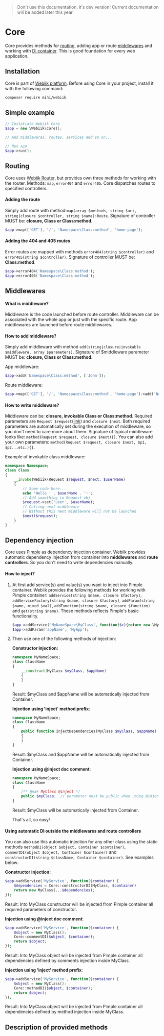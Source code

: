 > Don't use this documentation, it's dev version! Current documentation will be added later this year.

# Core
Core provides methods for [routing](#routing), adding app or route [middlewares](#middlewares) and working with [DI container](#dependency-injection). This is good foundation for every web application.

## Installation
Core is part of [Webiik platform](readme.md). Before using Core in your project, install it with the following command:
```bash
composer require mihi/webiik
```

## Simple example
```php
// Instatiate Webiik Core
$app = new \Webiik\Core();

// Add middlewaras, routes, services and so on...

// Run app
$app->run();
```

## Routing
Core uses [Webiik Router](router.md), but provides own three methods for working with the router. Methods: `map`, `error404` and `error405`. Core dispatches routes to specified controllers.
   
#### Adding the route
Simply add route with method `map(array $methods, string $uri, string|closure $controller, string $name):Route`. Signature of controller MUST be: __closure, Class or Class:method__.  
```php
$app->map(['GET'], '/', 'Namespace\Class:method', 'home-page');
```

#### Adding the 404 and 405 routes
Error routes are mapped with methods `error404(string $controller)` and `error405(string $controller)`. Signature of controller MUST be: __Class:method__.
```php
$app->error404('Namespace\Class:method');
$app->error405('Namespace\Class:method');
```

## Middlewares

#### What is middleware?
Middleware is the code launched before route controller. Middleware can be associated with the whole app or just with the specific route. App middlewares are launched before route middlewares.

#### How to add middleware?
Simply add middleware with method `add(string|closure|invokable $middleware, array $parameters)`. Signature of $middleware parameter MUST be: __closure, Class or Class:method__. 

App middleware:
```php
$app->add('Namespace\Class:method', ['John']);
```

Route middleware:
```php
$app->map(['GET'], '/', 'Namespace\Class:method', 'home-page')->add('Namespace\Class', ['John']);
```

#### How to write middleware?
Middleware can be: __closure, invokable Class or Class:method__. Required parameters are `Request $request`([link](request.md)) and `closure $next`. Both required parameters are automatically set during the execution of middleware, so you don't need to care more about them. Signature of typical middleware looks like: `method(Request $request, closure $next){}`. You can also add your own parameters: `method(Request $request, closure $next, $p1, $p2...etc.){}`.

Example of invokable class middleware:
```php
namespace Namespace;
class Class
{
    __invoke(Webiik\Request $request, $next, $userName)
    {
        // Some code here...
        echo 'Hello ' . $userName . '!';
        // Add something to Request obj
        $request->set('user', $userName);
        // Calling next middleware
        // Without this next middleware will not be launched
        $next($request);       
    }
}
```

## Dependency injection
Core uses [Pimple](https://github.com/silexphp/Pimple) as dependency injection container. Webiik provides automatic dependency injection from container into __middlewares__ and __route controllers__. So you don't need to write dependencies manually.

#### How to inject?
1. At first add service(s) and value(s) you want to inject into Pimple container. Webiik provides the following methods for working with Pimple container: `addService(string $name, closure $factory)`, `addServiceFactory(string $name, closure $factory)`, `addParam(string $name, mixed $val)`, `addFunction(string $name, closure $function)` and `get(string $name)`. These methods reflects Pimple's basic functionality.
    ```php
    $app->addService('MyNameSpace\MyClass', function($c){return new \MyNameSpace\MyClass();});
    $app->addParam('appName', 'MyApp');
    ```

2. Then use one of the following methods of injection:

    __Constructor injection:__
    ```php 
    namespace MyNameSpace;
    class ClassName
    { 
        __construct(MyClass $myClass, $appName)
        {
        }
    }
    ```
    
    Result: $myClass and $appName will be automatically injected from Container.
    
    __Injection using 'inject' method prefix__:
    ```php 
    namespace MyNameSpace;
    class ClassName
    {
        public function injectDependencies(MyClass $myClass, $appName)
        {
        }
    }
    ```
    
    Result: $myClass and $appName will be automatically injected from Container.
    
    __Injection using @inject doc comment__:
    ```php 
    namespace MyNameSpace;
    class ClassName
    {
        /** @var MyClass @inject */
        public $myClass;  // parameter must be public when using @inject injection
    }
    ```
    
    Result: $myClass will be automatically injected from Container.
    
    That's all, so easy!

#### Using automatic DI outside the middlewares and route controllers
You can also use this automatic injection for any other class using the static methods `methodDI(object $object, Container $container)`, `commentDI(object $object, Container $container)` and `constructorDI(string $className, Container $container)`. See examples below:

__Constructor injection:__
```php
$app->addService('MyService', function($container) {
    $dependencies = Core::constructorDI(MyClass, $container)
    return new MyClass(...$dependencies);
});
```

Result: Into MyClass constructor will be injected from Pimple container all required parameters of constructor.

__Injection using @inject doc comment__:
```php
$app->addService('MyService', function($container) {
    $object = new MyClass();
    Core::commentDI($object, $container);
    return $object;
});
```

Result: Into MyClass object will be injected from Pimple container all dependencies defined by comments injection inside MyClass.

__Injection using 'inject' method prefix__:
```php
$app->addService('MyService', function($container) {
    $object = new MyClass();
    Core::methodDI($object, $container);
    return $object;
});
```

Result: Into MyClass object will be injected from Pimple container all dependencies defined by method injection inside MyClass.

## Description of provided methods
<!--Todo: description of provided methods-->
